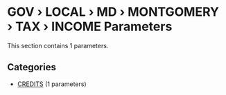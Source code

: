 # GOV › LOCAL › MD › MONTGOMERY › TAX › INCOME Parameters

This section contains 1 parameters.

## Categories

- [CREDITS](credits/index.md) (1 parameters)
